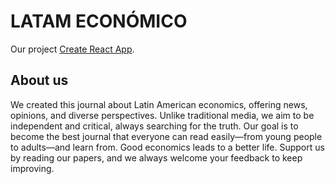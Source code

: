 # LATAM ECONÓMICO

Our project [Create React App](https://github.com/facebook/create-react-app).

## About us 

We created this journal about Latin American economics, offering news, opinions, and diverse perspectives. Unlike traditional media, we aim to be independent and critical, always searching for the truth.
Our goal is to become the best journal that everyone can read easily—from young people to adults—and learn from.
Good economics leads to a better life.
Support us by reading our papers, and we always welcome your feedback to keep improving.
